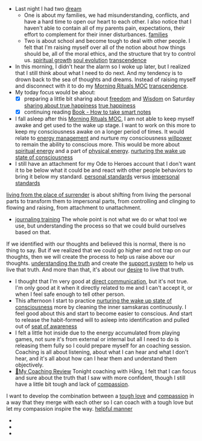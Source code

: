 - Last night I had two [dream](<dream.md>)
    - One is about my families, we had misunderstanding, conflicts, and have a hard time to open our heart to each other. I also notice that I haven't able to contain all of my parents pain, expectations, their effort to complement for their inner disturbances. [families](<families.md>)
    - Two is about school and become tough to deal with other people. I felt that I'm raising myself over all of the notion about how things should be, all of the moral ethics, and the structure that try to control us. [spiritual growth](<spiritual growth.md>) [soul evolution](<soul evolution.md>) [transcendence](<transcendence.md>)
- In this morning, I didn't hear the alarm so I woke up later, but I realized that I still think about what I need to do next. And my tendency is to drown back to the sea of thoughts and dreams. Instead of raising myself and disconnect with it to do my [Morning Rituals MOC](<Morning Rituals MOC.md>) [transcendence](<transcendence.md>).
- My today focus would be about:
    - [x] preparing a little bit sharing about [freedom](<freedom.md>) and [Wisdom](<Wisdom.md>) on Saturday [sharing about true happiness](<sharing about true happiness.md>) [true happiness](<true happiness.md>)
    - [x] continuing reading [Book - How to take smart notes](<Book - How to take smart notes.md>)
- I fall asleep after this [Morning Rituals MOC](<Morning Rituals MOC.md>), I am not able to keep myself awake and get used to the wake up stage. I want to work on this more to keep my consciousness awake on a longer period of times. It would relate to [energy management](<energy management.md>) and nurture my consciousness [willpower](<willpower.md>) to remain the ability to conscious more. This would be more about [spiritual energy](<spiritual energy.md>) and a part of [physical energy](<physical energy.md>). [nurturing the wake up state of consciousness](<nurturing the wake up state of consciousness.md>)
- I still have an attachment for my Ode to Heroes account that I don't want it to be below what it could be and react with other people behaviors to bring it below my standard. [personal standards](<personal standards.md>) versus [impersonal standards](<impersonal standards.md>)

[living from the place of surrender](<living from the place of surrender.md>) is about shifting from living the personal parts to transform them to impersonal parts, from controlling and clinging to flowing and raising, from attachment to unattachment.
- [journaling training](<journaling training.md>) The whole point is not what we do or what tool we use, but understanding the process so that we could build ourselves based on that. 

If we identified with our thoughts and believed this is normal, there is no thing to say. But if we realized that we could go higher and not trap on our thoughts, then we will create the process to help us raise above our thoughts. [understanding the truth](<understanding the truth.md>) and create the [support system](<support system.md>) to help us live that truth. And more than that, it's about our [desire](<desire.md>) to live that truth.
- I thought that I'm very good at [direct communication](<direct communication.md>), but it's not true. I'm only good at it when it directly related to me and I can't accept it, or when I feel safe enough to tell other person. 
- This afternoon I start to practice [nurturing the wake up state of consciousness](<nurturing the wake up state of consciousness.md>) more by cleaning the inner samskaras continuously. I feel good about this and start to become easier to conscious. And start to release the habit-formed will to asleep into identification and pulled out of [seat of awareness](<seat of awareness.md>)
- I felt a little hot inside due to the energy accumulated from playing games, not sure it's from external or internal but all I need to do is releasing them fully so I could prepare myself for an coaching session. Coaching is all about listening, about what I can hear and what I don't hear, and it's all about how can I hear them and understand them objectively. 
- [📝My Coaching Review](<📝My Coaching Review.md>) Tonight coaching with Hằng, I felt that I can focus and sure about the truth that I saw with more confident, though I still have a little bit tough and lack of [compassion](<compassion.md>). 

I want to develop the combination between a [tough love](<tough love.md>) and [compassion](<compassion.md>) in a way that they merge with each other so I can coach with a tough love but let my compassion inspire the way. [helpful manner](<helpful manner.md>)

- 
- 
- 
